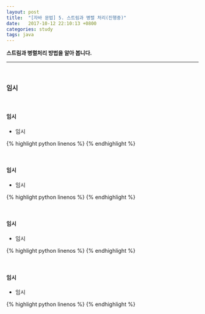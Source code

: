 ```yaml
---
layout: post
title:  "[자바 문법] 5. 스트림과 병렬 처리(진행중)"
date:   2017-10-12 22:10:13 +0800
categories: study
tags: java
---
```


**스트림과 병렬처리 방법을 알아 봅니다.** 

---

<br>

### 임시

<br>

#### 임시

* 임시

{% highlight python linenos %}
{% endhighlight %}

<br>

#### 임시

* 임시

{% highlight python linenos %}
{% endhighlight %}

<br>

#### 임시

* 임시

{% highlight python linenos %}
{% endhighlight %}

<br>

#### 임시

* 임시

{% highlight python linenos %}
{% endhighlight %}

